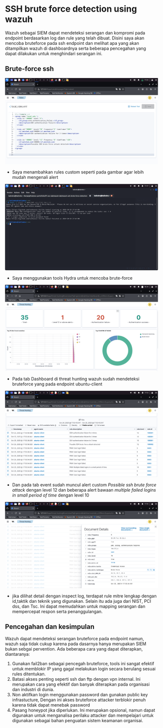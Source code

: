 # SSH brute force detection using wazuh

Wazuh sebagai SIEM dapat mendeteksi serangan dan kompromi pada endpoint berdasarkan log dan rule yang telah dibuat. Disini saya akan mencoba bruteforce pada ssh endpoint dan melihat apa yang akan ditampilkan wazuh di dashboardnya serta beberapa pencegahan yang dapat dilakukan untuk menghindari serangan ini.

## Brute-force ssh

![gambar rules](assets/img/gambar-rules-ssh.png)
- Saya menambahkan rules custom seperti pada gambar agar lebih mudah mengenali alert

![gambar hydra](assets/img/hydra.png)
- Saya menggunakan tools Hydra untuk mencoba brute-force

![gambar alert dashboard](assets/img/alert-dashboard.png)
- Pada tab Dashboard di threat hunting wazuh sudah mendeteksi bruteforce yang pada endpoint ubuntu-client

![gambar alert event](assets/img/alert-event.png)
- Dan pada tab event sudah muncul alert custom *Possible ssh brute force attack* dengan level 12 dan beberapa alert bawaan *multiple failed logins in small period of time* dengan level 10
 
![gambar inspect](assets/img/inspect.png)
- jika dilihat detail dengan inspect log, terdapat rule mitre lengkap dengan id,taktik dan teknik yang digunakan. Selain itu ada juga dari NIST, PCI dss, dan Tsc. Ini dapat memudahkan untuk mapping serangan dan mempercepat respon serta penanggulangan.

## Pencegahan dan kesimpulan

Wazuh dapat mendeteksi serangan bruteforce pada endpoint namun, wazuh saja tidak cukup karena pada dasarnya hanya merupakan SIEM bukan sebgai pervention. Ada beberapa cara yang dapat diterapkan, diantaranya:

1. Gunakan fail2ban sebagai pencegah bruteforce, tools ini sangat efektif untuk memblokir IP yang gagal melakukan login secara berulang sesuai rules ditentukan.
2. Batasi akses penting seperti ssh dan ftp dengan vpn internal. Ini merupakan cara yang efektif dan banyak diterapkan pada organisasi dan industri di dunia.
3. Non aktifkan login menggunakan password dan gunakan public key infrastucture, Dengan ini akses bruteforce attacker terblokir penuh karena tidak dapat menebak password
4. Pasang honeypot jika diperlukan. Ini merupakan opsional, namun dapat digunakan untuk menganalisa perilaku attacker dan mempelajari untuk digunakan sebagai bahan penguatan sistem keamanan organisai.



